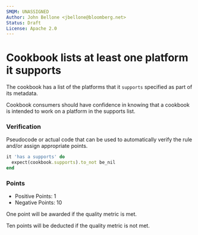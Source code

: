 ```yaml
---
SMQM: UNASSIGNED
Author: John Bellone <jbellone@bloomberg.net>
Status: Draft
License: Apache 2.0
---
```


# Cookbook lists at least one platform it supports

The cookbook has a list of the platforms that it `supports` specified as
part of its metadata.

Cookbook consumers should have confidence in knowing that a cookbook
is intended to work on a platform in the supports list.

### Verification

Pseudocode or actual code that can be used to automatically verify the rule and/or assign appropriate points.

```ruby
it 'has a supports' do
  expect(cookbook.supports).to_not be_nil
end
```

### Points

* Positive Points: 1
* Negative Points: 10

One point will be awarded if the quality metric is met.

Ten points will be deducted if the quality metric is not met.
